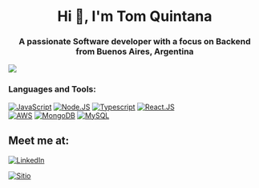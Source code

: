 <h1 align="center">Hi 👋, I'm Tom Quintana</h1>
<h3 align="center">A passionate Software developer with a focus on Backend from Buenos Aires, Argentina</h3>
<img src="https://www.tomquintana.site/_next/image?url=%2Flogo.jpg&w=640&q=75">


<h3 align="left">Languages and Tools:</h3>

[![JavaScript](https://img.shields.io/badge/JavaScript-F7DF1E?style=for-the-badge&logo=javascript&logoColor=white&labelColor=101010)]()
[![Node.JS](https://img.shields.io/badge/Node.JS-339933?style=for-the-badge&logo=node.js&logoColor=white&labelColor=101010)]()
[![Typescript](https://img.shields.io/badge/Typescript.JS-3178C6?style=for-the-badge&logo=typescript&logoColor=white&labelColor=101010)]()
[![React.JS](https://img.shields.io/badge/React.JS-61DAFB?style=for-the-badge&logo=react&logoColor=white&labelColor=101010)]()
</br>
[![AWS](https://img.shields.io/badge/AWS-232F3E?style=for-the-badge&logo=amazon-aws&logoColor=white&labelColor=101010)]()
[![MongoDB](https://img.shields.io/badge/MongoDB-47A248?style=for-the-badge&logo=mongodb&logoColor=white&labelColor=101010)]()
[![MySQL](https://img.shields.io/badge/MySQL-4479A1?style=for-the-badge&logo=mysql&logoColor=white&labelColor=101010)]()

## Meet me at:
[![LinkedIn](https://img.shields.io/badge/linkedin-Tom_Quintana-0A66C2?style=for-the-badge&logo=linkedin&logoColor=white&labelColor=101010)](https://www.linkedin.com/in/tomas-quintana-7391281b5/)

[![Sitio](https://img.shields.io/badge/Portfolio-tomquintana-FF7200?style=for-the-badge&logo=dev.to&logoColor=white&labelColor=101010)](https://www.tomquintana.site/)


<!--
**TomQuintana/TomQuintana** is a ✨ _special_ ✨ repository because its `README.md` (this file) appears on your GitHub profile.

Here are some ideas to get you started:

- 🔭 I’m learnig working on Python and Solidity
- 🌱 I’m currently learning ...
- 👯 I’m looking to collaborate on ...
- 🤔 I’m looking for help with ...
- 💬 Ask me about ...
- 📫 How to reach me: ...
- 😄 Pronouns: ...
- ⚡ Fun fact: ...
-->
